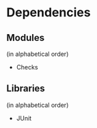 # Dependencies

## Modules
(in alphabetical order)

* Checks

## Libraries
(in alphabetical order)

* JUnit
